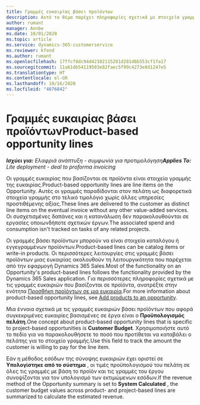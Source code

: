 ```yaml
---
title: Γραμμές ευκαιρίας βάσει προϊόντων
description: Αυτό το θέμα παρέχει πληροφορίες σχετικά με στοιχεία γραμμών ευκαιρίας βάσει προϊόντων στο Project Operations.
author: rumant
manager: Annbe
ms.date: 10/01/2020
ms.topic: article
ms.service: dynamics-365-customerservice
ms.reviewer: kfend
ms.author: rumant
ms.openlocfilehash: 17ffcf8dc94d42102115281d281d6b553cf1fa17
ms.sourcegitcommit: 11a61db54119503e82faec5f99c4273e8d1247e5
ms.translationtype: HT
ms.contentlocale: el-GR
ms.lasthandoff: 10/16/2020
ms.locfileid: "4076842"
---
```

# <a name="product-based-opportunity-lines"></a><span data-ttu-id="a18e3-103">Γραμμές ευκαιρίας βάσει προϊόντων</span><span class="sxs-lookup"><span data-stu-id="a18e3-103">Product-based opportunity lines</span></span>

<span data-ttu-id="a18e3-104">_**Ισχύει για:** Ελαφριά ανάπτυξη - συμφωνία για προτιμολόγηση_</span><span class="sxs-lookup"><span data-stu-id="a18e3-104">_**Applies To:** Lite deployment - deal to proforma invoicing_</span></span>

<span data-ttu-id="a18e3-105">Οι γραμμές ευκαιρίας που βασίζονται σε προϊόντα είναι στοιχεία γραμμής της ευκαιρίας.</span><span class="sxs-lookup"><span data-stu-id="a18e3-105">Product-based opportunity lines are line items on the Opportunity.</span></span> <span data-ttu-id="a18e3-106">Αυτές οι γραμμές παραδίδονται στον πελάτη ως διαφορετικά στοιχεία γραμμής στο τελικό τιμολόγιο χωρίς άλλες υπηρεσίες προστιθέμενης αξίας.</span><span class="sxs-lookup"><span data-stu-id="a18e3-106">These lines are delivered to the customer as distinct line items on the eventual invoice without any other value-added services.</span></span> <span data-ttu-id="a18e3-107">Οι συσχετισμένες δαπάνες και η κατανάλωση δεν παρακολουθούνται σε εργασίες οποιωνδήποτε σχετικών έργων.</span><span class="sxs-lookup"><span data-stu-id="a18e3-107">The associated spend and consumption isn't tracked on tasks of any related projects.</span></span>

<span data-ttu-id="a18e3-108">Οι γραμμές βάσει προϊόντων μπορούν να είναι στοιχεία καταλόγου ή εγγεγραμμένων προϊόντων.</span><span class="sxs-lookup"><span data-stu-id="a18e3-108">Product-based lines can be catalog items or write-in products.</span></span> <span data-ttu-id="a18e3-109">Οι περισσότερες λειτουργίες στις γραμμές βάσει προϊόντων μιας ευκαιρίας ακολουθούν τη λειτουργικότητα που παρέχεται από την εφαρμογή Dynamics 365 Sales.</span><span class="sxs-lookup"><span data-stu-id="a18e3-109">Most of the functionality on an Opportunity's product-based lines follows the functionality provided by the Dynamics 365 Sales application.</span></span> <span data-ttu-id="a18e3-110">Για περισσότερες πληροφορίες σχετικά με τις γραμμές ευκαιριών που βασίζονται σε προϊόντα, ανατρέξτε στην ενότητα [Προσθήκη προϊόντων σε μια ευκαιρία](https://docs.microsoft.com/dynamics365/sales-enterprise/add-products-opportunity).</span><span class="sxs-lookup"><span data-stu-id="a18e3-110">For more information about product-based opportunity lines, see [Add products to an opportunity](https://docs.microsoft.com/dynamics365/sales-enterprise/add-products-opportunity).</span></span>

<span data-ttu-id="a18e3-111">Μια έννοια σχετικά με τις γραμμές ευκαιριών βάσει προϊόντων που αφορά συγκεκριμένες ευκαιρίες βασισμένες σε έργα είναι ο **Προϋπολογισμός πελάτη**.</span><span class="sxs-lookup"><span data-stu-id="a18e3-111">One concept about product-based opportunity lines that is specific to project-based opportunities is **Customer Budget**.</span></span> <span data-ttu-id="a18e3-112">Χρησιμοποιήστε αυτό το πεδίο για να παρακολουθήσετε το ποσό που προτίθεται να καταβάλει ο πελάτης για το στοιχείο γραμμής.</span><span class="sxs-lookup"><span data-stu-id="a18e3-112">Use this field to track the amount the customer is willing to pay for the line item.</span></span>

<span data-ttu-id="a18e3-113">Εάν η μέθοδος εσόδων της σύνοψης ευκαιριών έχει οριστεί σε **Υπολογίστηκε από το σύστημα** , οι τιμές προϋπολογισμού του πελάτη σε όλες τις γραμμές με βάση το προϊόν και τις γραμμές του έργου συνοψίζονται για τον υπολογισμό των εκτιμώμενων εσόδων.</span><span class="sxs-lookup"><span data-stu-id="a18e3-113">If the revenue method of the Opportunity summary is set to **System Calculated** , the customer budget values across product- and project-based lines are summarized to calculate the estimated revenue.</span></span>

